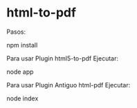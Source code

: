 # html-to-pdf

Pasos:

npm install

Para usar Plugin html5-to-pdf
Ejecutar:

node app

Para usar Plugin Antiguo html-pdf
Ejecutar:

node index
